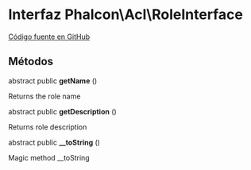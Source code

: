 # Interfaz **Phalcon\\Acl\\RoleInterface**

<a href="https://github.com/phalcon/cphalcon/blob/master/phalcon/acl/roleinterface.zep" class="btn btn-default btn-sm">Código fuente en GitHub</a>

## Métodos

abstract public **getName** ()

Returns the role name

abstract public **getDescription** ()

Returns role description

abstract public **__toString** ()

Magic method __toString